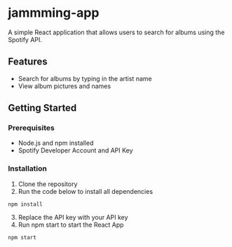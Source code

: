 # jammming-app

A simple React application that allows users to search for albums using the Spotify API.

## Features

* Search for albums by typing in the artist name
* View album pictures and names

## Getting Started
### Prerequisites
* Node.js and npm installed
* Spotify Developer Account and API Key

### Installation
1. Clone the repository
2. Run the code below to install all dependencies
```
npm install
```
3. Replace the API key with your API key
4. Run npm start to start the React App
```
npm start
```